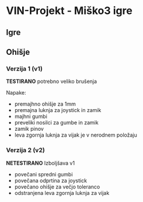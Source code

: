 # VIN-Projekt - Miško3 igre
## Igre

## Ohišje
### Verzija 1 (v1)
**TESTIRANO** potrebno veliko brušenja

Napake:
- premajhno ohišje za 1mm
- premajna luknja za joystick in zamik
- majhni gumbi
- preveliki nosilci za gumbe in zamik
- zamik pinov
- leva zgornja luknja za vijak je v nerodnem položaju
### Verzija 2 (v2)
**NETESTIRANO** Izboljšava v1
- povečani spredni gumbi
- povečana odprtina za joystick
- povečano ohišje za večjo toleranco 
- odstranjena leva zgornja luknja za vijak
